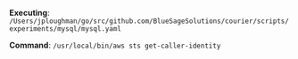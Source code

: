 **Executing**: `/Users/jploughman/go/src/github.com/BlueSageSolutions/courier/scripts/experiments/mysql/mysql.yaml`

**Command**: `/usr/local/bin/aws sts get-caller-identity`

